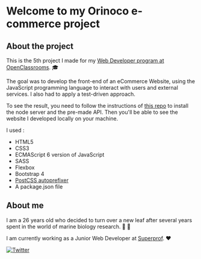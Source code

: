 # Welcome to my Orinoco e-commerce project

## About the project

This is the 5th project I made for my [Web Developer program at OpenClassrooms](https://openclassrooms.com/fr/paths/185-developpeur-web). :mortar_board:

The goal was to develop the front-end of an eCommerce Website, using the JavaScript programming language to interact with users and external services. I also had to apply a test-driven approach.

To see the result, you need to follow the instructions of [this repo](https://github.com/OpenClassrooms-Student-Center/JWDP5) to install the node server and the pre-made API. Then you'll be able to see the website I developed locally on your machine.

I used : 
* HTML5
* CSS3
* ECMAScript 6 version of JavaScript
* SASS
* Flexbox
* Bootstrap 4
* [PostCSS autoprefixer](https://github.com/postcss/autoprefixer#options)
* A package.json file

## About me 

I am a 26 years old who decided to turn over a new leaf after several years spent in the world of marine biology research. :octopus: :microscope:

I am currently working as a Junior Web Developer at [Superprof](https://www.superprof.fr/). :heart:


[![Twitter](https://img.shields.io/twitter/url/https/twitter.com/cdesurmo.svg?style=social&label=Follow%20%40cdesurmo)](https://twitter.com/cdesurmo)

